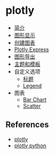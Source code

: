 # plotly

- [简介](1_intro.md)
- [图形显示](2_display.md)
- [创建图表](3_create.md)
- [Plotly Express](4_express.md)
- [图形导出](5_output.md)
- [主题和模板](6_theme_template.md)
- 自定义选项
  - [标题](11_title.md)
  - [Legend](13_legend.md)
- 图表
  - [Bar Chart](chart_bar.md)
  - [Scatter](chart_scatter.md)

## References

- [plotly](https://plot.ly/python/getting-started/)
- [plotly python](https://plotly.com/python/)
